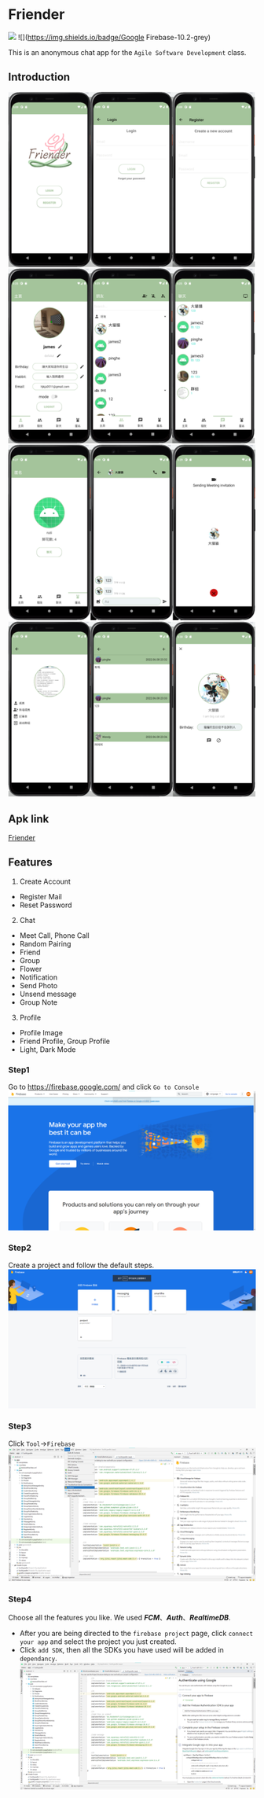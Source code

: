 # Friender

![](https://img.shields.io/badge/Java-10.2-9cf)
![](https://img.shields.io/badge/Google Firebase-10.2-grey)

This is an anonymous chat app for the `Agile Software Development` class. 

## Introduction

![Imgur](https://github.com/a3828162/Friender/blob/main/picture/5.png)
![Imgur](https://github.com/a3828162/Friender/blob/main/picture/6.png)
![Imgur](https://github.com/a3828162/Friender/blob/main/picture/7.png)
![Imgur](https://github.com/a3828162/Friender/blob/main/picture/8.png)

## Apk link
<a href="https://drive.google.com/file/d/1soROmngn-LKTB6i8ZeDQUUv68UHyi931/view?usp=sharing">Friender</a>

## Features
1. Create Account
  * Register Mail
  * Reset Password

2. Chat
  * Meet Call, Phone Call
  * Random Pairing
  * Friend
  * Group
  * Flower
  * Notification
  * Send Photo
  * Unsend message
  * Group Note

3. Profile
  * Profile Image
  * Friend Profile, Group Profile
  * Light, Dark Mode

### Step1
Go to <a href="https://firebase.google.com/?">https://firebase.google.com/</a> and click `Go to Console`
![Imgur](https://github.com/a3828162/Friender/blob/main/picture/1.png)
### Step2
Create a project and follow the default steps. 
![Imgur](https://github.com/a3828162/Friender/blob/main/picture/2.png)
### Step3
Click `Tool`->`Firebase`
![Imgur](https://github.com/a3828162/Friender/blob/main/picture/3.png)
### Step4
Choose all the features you like. We used ***FCM***、***Auth***、***RealtimeDB***.
* After you are being directed to the `firebase project` page, click `connect your app` and select the project you just created. 
* Click `add SDK`, then all the SDKs you have used will be added in `dependancy`.
![Imgur](https://github.com/a3828162/Friender/blob/main/picture/4.png)
